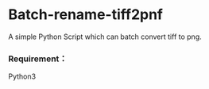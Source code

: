 # Batch-rename-tiff2pnf
A simple Python Script which can batch convert tiff to png.

### Requirement：
Python3
